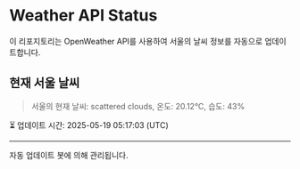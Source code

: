 
# Weather API Status

이 리포지토리는 OpenWeather API를 사용하여 서울의 날씨 정보를 자동으로 업데이트합니다.

## 현재 서울 날씨
> 서울의 현재 날씨: scattered clouds, 온도: 20.12°C, 습도: 43%

⏳ 업데이트 시간: 2025-05-19 05:17:03 (UTC)

---
자동 업데이트 봇에 의해 관리됩니다.
